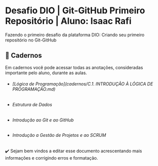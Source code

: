 # Desafio DIO | Git-GitHub Primeiro Repositório | Aluno: Isaac Rafi
Fazendo o primeiro desafio da plataforma DIO:  Criando seu primeiro repositório no Git-GitHub

## :notebook_with_decorative_cover: Cadernos
Em cadernos você pode acessar todas as anotações, consideradas importante pelo aluno, durante as aulas.



- ###### [Lógica de Programação](cadernos/C.1. INTRODUÇÃO À LÓGICA DE PROGRAMAÇÃO.md)

- ###### Estrutura de Dados

- ###### Introdução ao Git e ao GitHub

- ###### Introdução a Gestão de Projetos e ao SCRUM



:heavy_check_mark: Sejam bem vindos a editar esse documento acrescentando mais informações e corrigindo erros e formatação.

